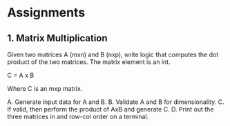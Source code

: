 # Assignments

## 1. Matrix Multiplication

Given two matrices A (mxn) and B (nxp), write logic that computes the dot product of the two matrices. The matrix element is an int.

C = A x B

Where C is an mxp matrix.

A. Generate input data for A and B.
B. Validate A and B for dimensionality.
C. If valid, then perform the product of AxB and generate C.
D. Print out the three matrices in and row-col order on a terminal.




